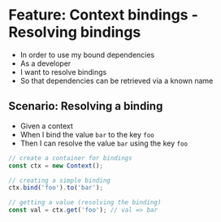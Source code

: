# Feature: Context bindings - Resolving bindings

- In order to use my bound dependencies
- As a developer
- I want to resolve bindings
- So that dependencies can be retrieved via a known name

## Scenario: Resolving a binding

- Given a context
- When I bind the value `bar` to the key `foo`
- Then I can resolve the value `bar` using the key `foo`

```ts
// create a container for bindings
const ctx = new Context();

// creating a simple binding
ctx.bind('foo').to('bar');

// getting a value (resolving the binding)
const val = ctx.get('foo'); // val => bar
```
